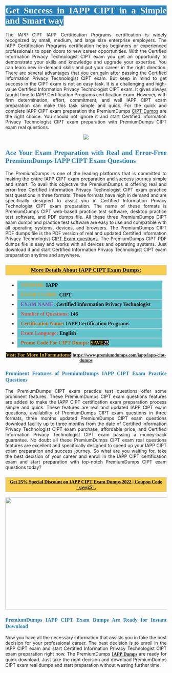 <h1 style="text-align: justify;"><span style="color:#ffffff;"><span style="font-family:Georgia,serif;"><strong><span style="background-color:#2980b9;">Get Success in IAPP CIPT in a Simple and Smart way</span></strong></span></span></h1>

<p style="text-align: justify;">The IAPP CIPT IAPP Certification Programs certification is widely recognized by small, medium, and large size enterprise employers. The IAPP Certification Programs certification helps beginners or experienced professionals to open doors to new career opportunities. With the Certified Information Privacy Technologist CIPT exam you get an opportunity to demonstrate your skills and knowledge and upgrade your expertise. You can learn new in-demand skills and put your career in the right direction. There are several advantages that you can gain after passing the Certified Information Privacy Technologist CIPT exam. But keep in mind to get success in the CIPT exam is not an easy task. It is a challenging and high-value Certified Information Privacy Technologist CIPT exam. It gives always taught time to IAPP Certification Programs certification exam. However, with firm determination, effort, commitment, and well IAPP CIPT exam preparation can make this task simple and quick. For the quick and complete IAPP CIPT exam preparation the PremiumDumps <a href="https://www.premiumdumps.com/iapp/iapp-cipt-dumps">CIPT Dumps</a> are the right choice. You should not ignore it and start Certified Information Privacy Technologist CIPT exam preparation with PremiumDumps CIPT exam real questions.</p>

<p style="text-align: center;"><img src="https://i.imgur.com/IafrsaO.jpeg" /></p>

<h2 style="text-align: justify;"><span style="color:#2980b9;"><span style="font-family:Georgia,serif;"><strong>Ace Your Exam Preparation with Real and Error-Free PremiumDumps IAPP CIPT Exam Questions</strong></span></span></h2>

<p style="text-align: justify;">The PremiumDumps is one of the leading platforms that is committed to making the entire IAPP CIPT exam preparation and success journey simple and smart. To avail this objective the PremiumDumps is offering real and error-free Certified Information Privacy Technologist CIPT exam practice test questions in three formats. These formats have high in demand and are specifically designed to assist you in Certified Information Privacy Technologist CIPT exam preparation. The name of these formats is PremiumDumps CIPT web-based practice test software, desktop practice test software, and PDF dumps file. All these three PremiumDumps CIPT exam dumps and practice test software are easy to use and compatible with all operating systems, devices, and browsers. The PremiumDumps CIPT PDF dumps file is the PDF version of real and updated Certified Information Privacy Technologist <a href="https://www.premiumdumps.com/iapp/iapp-cipt-dumps">CIPT Exam questions</a>. The PremiumDumps CIPT PDF dumps file is easy and works with all devices and operating systems. Just download it and start Certified Information Privacy Technologist CIPT exam preparation anytime and anywhere.</p>

<h3 style="background: #f7ce50; border: 1px solid rgb(204, 204, 204); padding: 5px 10px; text-align: center;"><span style="font-family:Georgia,serif;"><u><u><span style="color:#000000;"><span style="font-size:11pt"><span style="line-height:normal"><b><span style="font-size:13.0pt"><span cambria="">More Details About IAPP CIPT Exam Dumps:</span></span></b></span></span></span></u></u></span></h3>

<ul>
	<li style="margin:0cm 10pt">
	<div style="background:#61c4cd; border: 1px solid rgb(204, 204, 204); padding: 5px 10px; text-align: justify;"><span style="font-family:Georgia,serif;"><span style="font-size:11pt"><span style="line-height:normal"><b><span style="font-size:12.0pt"><span new="" roman="" times=""><span style="color:#f39c12;">VENDOR:</span> <span style="color:#000000;">IAPP</span></span></span></b></span></span></span></div>
	</li>
	<li style="margin:0cm 10pt">
	<div style="background: #61c4cd; border: 1px solid rgb(204, 204, 204); padding: 5px 10px; text-align: justify;"><span style="font-family:Georgia,serif;"><span style="font-size:11pt"><span style="line-height:normal"><b><span style="font-size:12.0pt"><span new="" roman="" times=""><span style="color:#f39c12;">EXAM CCODE:</span> <span style="color:#000000;">CIPT</span></span></span></b></span></span></span></div>
	</li>
	<li style="margin:0cm 10pt">
	<div style="background: #61c4cd; border: 1px solid rgb(204, 204, 204); padding: 5px 10px; text-align: justify;"><span style="font-family:Georgia,serif;"><span style="font-size:11pt"><span style="line-height:normal"><b><span style="font-size:12.0pt"><span new="" roman="" times=""><span style="color:#8e44ad;">EXAM NAME:</span> <span style="color:#000000;">Certified Information Privacy Technologist</span></span></span></b></span></span></span></div>
	</li>
	<li style="margin:0cm 10pt">
	<div style="background: #61c4cd; border: 1px solid rgb(204, 204, 204); padding: 5px 10px;"><span style="font-family:Georgia,serif;"><span style="font-size:11pt"><span style="line-height:normal"><b><span style="font-size:12.0pt"><span new="" roman="" times=""><span style="color:#e74c3c;">Number of Questions:</span><span style="color:#000000;"><span style="color:#f1c40f;"> </span>146</span></span></span></b></span></span></span></div>
	</li>
	<li style="margin:0cm 10pt">
	<div style="background: #61c4cd; border: 1px solid rgb(204, 204, 204); padding: 5px 10px; text-align: justify;"><span style="font-family:Georgia,serif;"><span style="font-size:11pt"><span style="line-height:normal"><b><span style="font-size:12.0pt"><span new="" roman="" times=""><span style="color:#d35400;">Certification Name:</span> IAPP Certification Programs</span></span></b></span></span></span></div>
	</li>
	<li style="margin:0cm 10pt">
	<div style="background: #61c4cd; border: 1px solid rgb(204, 204, 204); padding: 5px 10px; text-align: justify;"><span style="font-family:Georgia,serif;"><span style="font-size:11pt"><span style="line-height:normal"><b><span style="font-size:12.0pt"><span new="" roman="" times=""><span style="color:#e74c3c;">Exam Language:</span> <span style="color:#000000;">English</span></span></span></b></span></span></span></div>
	</li>
	<li style="margin:0cm 10pt">
	<div style="background: #61c4cd; border: 1px solid rgb(204, 204, 204); padding: 5px 10px;"><span style="font-family:Georgia,serif;"><span style="font-size:11pt"><span style="line-height:normal"><b><span style="font-size:12.0pt"><span new="" roman="" times=""><span style="color:#d35400;">Promo Code For CIPT Dumps:</span><span style="color:#f1c40f;"> <span style="background-color:#000000;">SAVE</span></span><span style="color:#ffffff;"><span style="background-color:#000000;">25</span></span></span></span></b></span></span></span></div>
	</li>
</ul>

<p style="text-align: center;"><span style="font-family:Georgia,serif;"><strong><span style="font-size:16px;"><span style="color:#f1c40f;"><span style="background-color:#000000;">Visit For More InFormations:</span></span></span> <a href="https://www.premiumdumps.com/iapp/iapp-cipt-dumps">https://www.premiumdumps.com/iapp/iapp-cipt-dumps</a></strong></span></p>

<h3 style="text-align: justify;"><span style="color:#2980b9;"><span style="font-family:Georgia,serif;"><strong><strong><strong>Prominent Features of PremiumDumps IAPP CIPT Exam Practice Questions</strong></strong></strong></span></span></h3>

<p style="text-align: justify;">The PremiumDumps CIPT exam practice test questions offer some prominent features. These PremiumDumps CIPT exam questions features are added to make the IAPP CIPT certification exam preparation process simple and quick. These features are real and updated IAPP CIPT exam questions, availability of PremiumDumps CIPT exam questions in three formats, three months updated PremiumDumps CIPT exam questions download facility up to three months from the date of Certified Information Privacy Technologist CIPT exam purchase, affordable price, and Certified Information Privacy Technologist CIPT exam passing a money-back guarantee. No doubt all these PremiumDumps CIPT exam real questions features are excellent and specifically designed to speed up your IAPP CIPT exam preparation and success journey. So what are you waiting for, take the best decision of your career and enroll in the IAPP CIPT certification exam and start preparation with top-notch PremiumDumps CIPT exam questions today?</p>

<h3 style="background: rgb(247, 206, 80); border: 1px solid rgb(204, 204, 204); padding: 5px 10px; text-align: center;"><span style="font-family:Georgia,serif;"><u><span style="color:#000000;"><span style="font-size:11pt;"><span style="line-height:normal;"><b><span cambria="">Get 25% Special Discount on IAPP CIPT Exam Dumps 2022 | Coupon Code "save25".</span></b></span></span></span></u></span></h3>

<p style="text-align: center;"><strong><strong><a href="https://www.premiumdumps.com/iapp/iapp-cipt-dumps"><img alt="" src="https://i.imgur.com/F18GQwv.jpeg" style="width: 700px; height: 350px;" /></a></strong></strong></p>

<h3 style="text-align: justify;"><strong><span style="color:#2980b9;"><span style="font-family:Georgia,serif;"><strong><strong><strong>PremiumDumps IAPP CIPT Exam Dumps Are Ready for Instant Download</strong></strong></strong></span></span></strong></h3>

<p style="text-align: justify;">Now you have all the necessary information that assists you in take the best decision for your professional career. The best decision is to enroll in the IAPP CIPT exam and start Certified Information Privacy Technologist CIPT exam preparation right now. The PremiumDumps <span style="font-family:Georgia,serif;"><strong><a href="https://www.premiumdumps.com/iapp-exam-dumps">IAPP Dumps</a></strong></span> are ready for quick download. Just take the right decision and download PremiumDumps CIPT exam real dumps and start preparation without wasting further time.</p>
